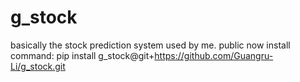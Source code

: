 # g_stock
basically the stock prediction system used by me. public now
install command:
pip install g_stock@git+https://github.com/Guangru-Li/g_stock.git
